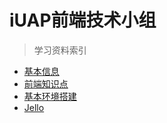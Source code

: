 # iUAP前端技术小组

> 学习资料索引

- [基本信息](/club.md)
- [前端知识点](/fe-knowledge.md)
- [基本环境搭建](/conf.md)
- [Jello](/jello.md)